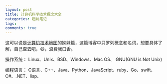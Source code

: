 ```yaml
---
layout: post
title: 计算机科学技术概念大全
categories: 趟坑笔记
tags:
comments: true
---
```


这可以说是[计算机技术地图](https://liuqinh2s.github.io/2017/01/%E8%AE%A1%E7%AE%97%E6%9C%BA%E6%8A%80%E6%9C%AF%E5%9C%B0%E5%9B%BE/)的姊妹篇，这篇博客中只罗列概念和名词，想要具体了解，自己查去吧，😄，浪费我口舌。

操作系统：
Linux、Unix、BSD、Windows、Mac OS、
GNU(GNU is Not Unix)

编程语言：
C语言、C++、Java、Python、JavaScript、ruby、Go、swift、C#、.NET、lisp、
